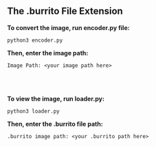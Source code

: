 ## The .burrito File Extension
**To convert the image, run encoder.py file:**<br>
```console
python3 encoder.py
```
**Then, enter the image path:**<br>
```console
Image Path: <your image path here>
```
<br>
<br>

**To view the image, run loader.py:**<br>
```console
python3 loader.py
```

**Then, enter the .burrito file path:**<br>
```console
.burrito image path: <your .burrito path here>
```
